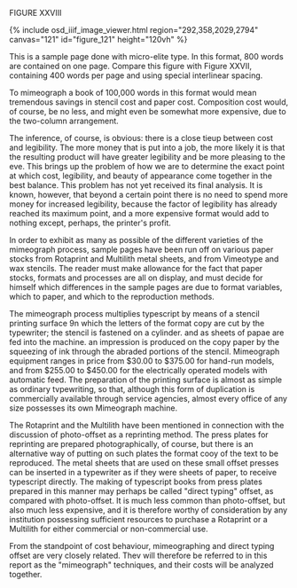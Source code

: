FIGURE XXVIII 

{% include osd_iiif_image_viewer.html region="292,358,2029,2794" canvas="121" id="figure_121" height="120vh" %}

This is a sample page done with micro-elite type. In this format, 800 words are 
contained on one page. Compare this figure 
with Figure XXVII, containing 400 words per 
page and using special interlinear spacing. 

To mimeograph a book of 100,000 words 
in this format would mean tremendous savings 
in stencil cost and paper cost. Composition 
cost would, of course, be no less, and might 
even be somewhat more expensive, due to the 
two-column arrangement. 

The inference, of course, is obvious: 
there is a close tieup between cost and legibility. The more money that is put into a 
job, the more likely it is that the resulting product will have greater legibility and 
be more pleasing to the eve. This brings up 
the problem of how we are to determine the 
exact point at which cost, legibility, and 
beauty of appearance come together in the 
best balance. This problem has not yet received its final analysis. It is known, 
however, that beyond a certain point there 
is no need to spend more money for increased 
legibility, because the factor of legibility 
has already reached its maximum point, and a 
more expensive format would add to nothing 
except, perhaps, the printer's profit. 

In order to exhibit as many as possible 
of the different varieties of the mimeograph 
process, sample pages have been run off on 
various paper stocks from Rotaprint and Multilith metal sheets, and from Vimeotype and 
wax stencils. The reader must make allowance for the fact that paper stocks, formats 
and processes are all on display, and must 
decide for himself which differences in the 
sample pages are due to format variables, 
which to paper, and which to the reproduction methods.

The mimeograph process multiplies typescript by means of a stencil printing surface 9n which the letters of the format copy 
are cut by the typewriter; the stencil is 
fastened on a cylinder. and as sheets of papae are fed into the machine. an impression 
is produced on the copy paper by the squeezing of ink through the abraded portions of 
the stencil. Mimeograph equipment ranges in 
price from $30.00 to $375.00 for hand-run 
models, and from $255.00 to $450.00 for the 
electrically operated models with automatic 
feed. The preparation of the printing surface is almost as simple as ordinary tvpewriting, so that, although this form of duplication is commercially available through 
service agencies, almost every office of any 
size possesses its own Mimeograph machine. 

The Rotaprint and the Multilith have 
been mentioned in connection with the discussion of photo-offset as a reprinting 
method. The press plates for reprinting are 
prepared photographically, of course, but 
there is an alternative way of putting on 
such plates the format cooy of the text to 
be reproduced. The metal sheets that are 
used on these small offset presses can be 
inserted in a typewriter as if they were 
sheets of paper, to receive typescript directly. The making of typescript books from 
press plates prepared in this manner may 
perhaps be called "direct typing" offset, as 
compared with photo-offset. It is much less 
common than photo-offset, but also much less 
expensive, and it is therefore worthy of consideration by any institution possessing sufficient resources to purchase a Rotaprint or 
a Multilith for either commercial or non-commercial use. 

From the standpoint of cost behaviour, 
mimeographing and direct typing offset are 
very closely related. Thev will therefore 
be referred to in this report as the "mimeograph" techniques, and their costs will 
be analyzed together. 

